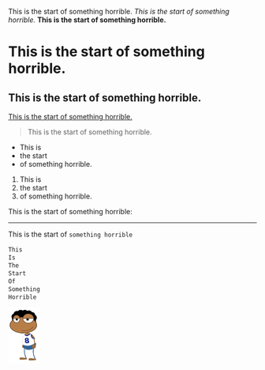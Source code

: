 This is the start of something horrible.
*This is the start of something horrible.*
**This is the start of something horrible.**
# This is the start of something horrible.
## This is the start of something horrible.
[This is the start of something horrible.
](https://2019.makemepulse.com/)	

>This is the start of something horrible.
* This is 
* the start 
* of something horrible.

1. This is 
2. the start 
3. of something horrible.

This is the start of something horrible:

---

This is the start of `something horrible`

```
This
Is
The
Start
Of
Something
Horrible
```
![Image](pop-person.png)
